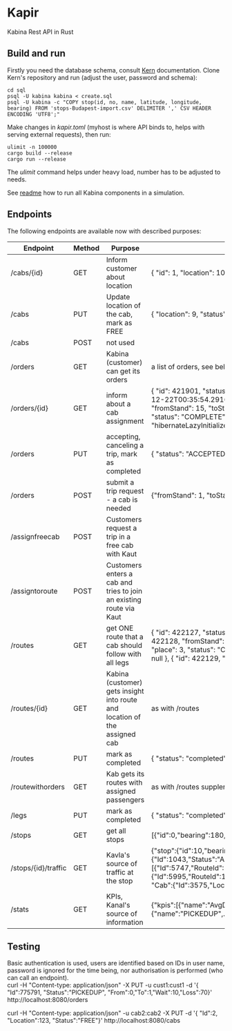 # Kapir

Kabina Rest API in Rust

## Build and run
Firstly you need the database schema, consult [Kern](https://gitlab.com/kabina/kern) documentation. Clone Kern's repository and run (adjust the user, password and schema):
```
cd sql
psql -U kabina kabina < create.sql
psql -U kabina -c "COPY stop(id, no, name, latitude, longitude, bearing) FROM 'stops-Budapest-import.csv' DELIMITER ',' CSV HEADER ENCODING 'UTF8';"
```

Make changes in *kapir.toml* (myhost is where API binds to, helps with serving external requests), then run:
```
ulimit -n 100000
cargo build --release
cargo run --release
```
The *ulimit* command helps under heavy load, number has to be adjusted to needs. 

See [readme](https://gitlab.com/kabina/kern/-/blob/master/HOWTORUN.md) how to run all Kabina components in a simulation.

## Endpoints
The following endpoints are available now with described purposes:

| Endpoint | Method | Purpose | Response example
|----------|--------|----------------------------------|-----
| /cabs/{id} | GET | Inform customer about location | { "id": 1, "location": 10, "status": "FREE" }
| /cabs | PUT | Update location of the cab, mark as FREE | { "location": 9, "status": "ASSIGNED" }
| /cabs | POST | not used
| /orders | GET | Kabina (customer) can get its orders | a list of orders, see below
| /orders/{id} | GET | inform about a cab assignment |  { "id": 421901,    "status": "COMPLETED", "fromStand": 15, "toStand": 12, "maxWait": 20,    "maxLoss": 1,    "shared": true,    "rcvdTime": "2020-12-22T00:35:54.291618",    "eta": 0,    "inPool": false,    "cab": null,    "customer": {        "id": 5,        "hibernateLazyInitializer": {}    },    "leg": {        "id": 422128,        "fromStand": 15,        "toStand": 14,        "place": 0,        "status": "COMPLETE",        "route": null,        "hibernateLazyInitializer": {}    },    "route": {        "id": 422127,        "status": "COMPLETE",        "cab": {            "id": 165,            "location": 10,            "status": "FREE",            "hibernateLazyInitializer": {}        },        "legs": null,        "hibernateLazyInitializer": {}    }}
| /orders | PUT | accepting, canceling a trip, mark as completed | { "status": "ACCEPTED" }
| /orders | POST | submit a trip request - a cab is needed | {"fromStand": 1, "toStand": 2, "status": "RECEIVED", "maxWait": 10, "maxLoss": 20, "shared": true} 
| /assignfreecab | POST | Customers request a trip in a free cab with Kaut |
| /assigntoroute | POST | Customers enters a cab and tries to join an existing route via Kaut |
| /routes | GET | get ONE route that a cab should follow with all legs | {    "id": 422127,    "status": "ASSIGNED",    "cab": {        "id": 165,        "location": 10,        "status": "FREE",        "hibernateLazyInitializer": {}    },    "legs": [        {            "id": 422128,            "fromStand": 15,            "toStand": 14,            "place": 0,            "status": "COMPLETED",            "route": null        },        {            "id": 422131,            "fromStand": 12,            "toStand": 10,            "place": 3,            "status": "COMPLETE",            "route": null        },        {            "id": 422130,            "fromStand": 13,            "toStand": 12,            "place": 2,            "status": "COMPLETE",            "route": null        },        {            "id": 422129,            "fromStand": 14,            "toStand": 13,            "place": 1,            "status": "COMPLETE",            "route": null        }    ]}
| /routes/{id} | GET | Kabina (customer) gets insight into route and location of the assigned cab | as with /routes
| /routes | PUT | mark as completed  | { "status": "completed" }
| /routewithorders | GET | Kab gets its routes with assigned passengers | as with /routes supplemented by a list of orders assigned to that route
| /legs | PUT | mark as completed  | { "status": "completed" }
| /stops | GET | get all stops | [{"id":0,"bearing":180,"latitude":47.507803,"longitude":19.235276},{"id": ...
| /stops/{id}/traffic | GET | Kavla's source of traffic at the stop | {"stop":{"id":10,"bearing":-179,"latitude":47.492855,"longitude":19.10876,"name":"Ciprus utca"}, "routes":[{"eta":11,"route":{"Id":1043,"Status":"ASSIGNED", "Legs":[{"Id":5747,"RouteId":1043,"From":3575,"To":4846,"Place":0,"Dist":2,"Started":null,"Completed":null,"Status":"ASSIGNED","Passengers":1},{"Id":5995,"RouteId":1043,"From":4846,"To":1468,"Place":1,"Dist":2,"Started":null,"Completed":null,"Status":"ASSIGNED","Passengers":1}], "Cab":{"Id":3575,"Location":3575,"Status":"ASSIGNED","Seats":12}}}], "cabs":[{"Id":5201,"Location":10,"Status":"FREE","Seats":12}]}
| /stats | GET | KPIs, Kanal's source of information | {"kpis":[{"name":"AvgDemandSize","int_val":587},{"name":"AvgExtenderTime",... ], "orders":[{"name":"COMPLETED","int_val":56056},{"name":"PICKEDUP",... ], "cabs":[{"name":"ASSIGNED","int_val":6892},{"name":"FREE",...]}

## Testing
Basic authentication is used, users are identified based on IDs in user name, password is ignored for the time being, nor authorisation is performed (who can call an endpoint).  
curl -H "Content-type: application/json" -X PUT -u cust1:cust1 -d '{ "Id":775791, "Status":"PICKEDUP", "From":0,"To":1,"Wait":10,"Loss":70}' http://localhost:8080/orders

curl -H "Content-type: application/json" -u cab2:cab2 -X PUT -d '{ "Id":2, "Location":123, "Status":"FREE"}' http://localhost:8080/cabs